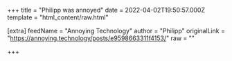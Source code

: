 
+++
title = "Philipp was annoyed"
date = 2022-04-02T19:50:57.000Z
template = "html_content/raw.html"

[extra]
feedName = "Annoying Technology"
author = "Philipp"
originalLink = "https://annoying.technology/posts/e9598663311f4153/"
raw = ""

+++

